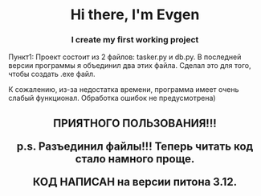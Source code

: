 <h1 align="center">Hi there, I'm Evgen</a> 

<h3 align="center">I create my first working project</h3>

Пункт1: Проект состоит из 2 файлов: tasker.py и db.py. В последней версии программы я объединил два этих файла.
Сделал это для того, чтобы создать .exe файл.

К сожалению, из-за недостатка времени, программа имеет очень слабый функционал. Обработка ошибок не предусмотрена)

<h2 align="center">ПРИЯТНОГО ПОЛЬЗОВАНИЯ!!!<a/>


p.s. Разъединил файлы!!! Теперь читать код стало намного проще.

КОД НАПИСАН на версии питона 3.12.